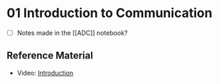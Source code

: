 # 01 Introduction to Communication
* [ ] Notes made in the [[ADC]] notebook?
 
 ## Reference Material
- Video: [Introduction](https://drive.google.com/file/d/1gg4BDgO7Nn2a442OjkTB11MaADMcf1zg/view?usp=sharing)
